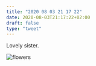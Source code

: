 ```yaml
---
title: "2020 08 03 21 17 22"
date: 2020-08-03T21:17:22+02:00
draft: false
type: "tweet"
---
```

Lovely sister.

![flowers](/img/IMG_1231.jpg)
